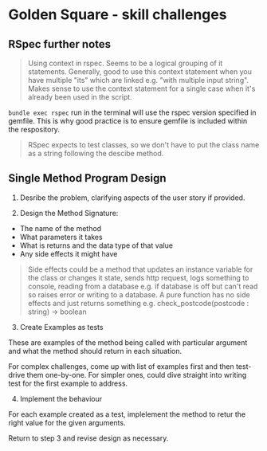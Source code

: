 # Golden Square - skill challenges

## RSpec further notes
> Using context in rspec. Seems to be a logical grouping of it statements. Generally, good to use this context statement when you have multiple "its" which are linked e.g. "with multiple input string". Makes sense to use the context statement for a single case when it's already been used in the script.

<code>bundle exec rspec</code> run in the terminal will use the rspec version specified in gemfile. This is why good practice is to ensure gemfile is included within the respository.

> RSpec expects to test classes, so we don't have to put the class name as a string following the descibe method.

## Single Method Program Design

1. Desribe the problem, clarifying aspects of the user story if provided.

2. Design the Method Signature:
*  The name of the method
*  What parameters it takes
* What is returns and the data type of that value
* Any side effects it might have

> Side effects could be a method that updates an instance variable for the class or changes it state, sends http request, logs something to console, reading from a database e.g. if database is off but can't read so raises error or writing to a database.
A pure function has no side effects and just returns something e.g. check_postcode(postcode : string) -> boolean

3. Create Examples as tests

These are examples of the method being called with particular argument and what the method should return in each situation.

For complex challenges, come up with list of examples first and then test-drive them one-by-one.
For simpler ones, could dive straight into writing test for the first example to address.

4. Implement the behaviour

For each example created as a test, implelement the method to retur the right value for the given arguments. 

Return to step 3 and revise design as necessary.

